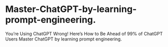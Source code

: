 # Master-ChatGPT-by-learning-prompt-engineering.
You’re Using ChatGPT Wrong! Here’s How to Be Ahead of 99% of ChatGPT Users Master ChatGPT by learning prompt engineering.
